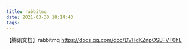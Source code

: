 ```yaml
---
title: rabbitmq
date: 2021-03-30 18:14:43
tags:
---
```


【腾讯文档】rabbitmq
https://docs.qq.com/doc/DVHdKZnpOSEFVT0hE